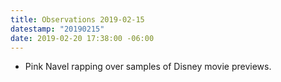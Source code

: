 ```yaml
---
title: Observations 2019-02-15
datestamp: "20190215"
date: 2019-02-20 17:38:00 -06:00
---
```


- Pink Navel rapping over samples of Disney movie previews.
